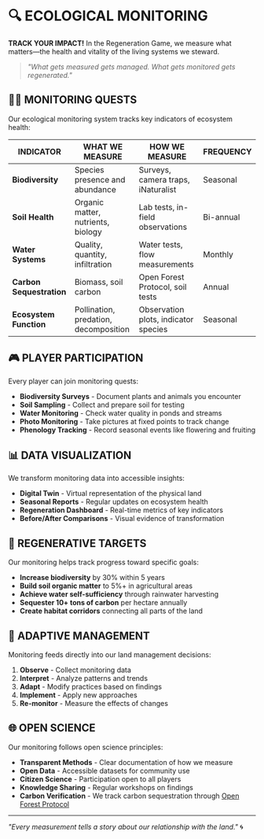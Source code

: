 # 🔍 ECOLOGICAL MONITORING

**TRACK YOUR IMPACT!** In the Regeneration Game, we measure what matters—the health and vitality of the living systems we steward.

> *"What gets measured gets managed. What gets monitored gets regenerated."*

## 🧙‍♂️ MONITORING QUESTS

Our ecological monitoring system tracks key indicators of ecosystem health:

| INDICATOR                | WHAT WE MEASURE                       | HOW WE MEASURE                       | FREQUENCY |
| ------------------------ | ------------------------------------- | ------------------------------------ | --------- |
| **Biodiversity**         | Species presence and abundance        | Surveys, camera traps, iNaturalist   | Seasonal  |
| **Soil Health**          | Organic matter, nutrients, biology    | Lab tests, in-field observations     | Bi-annual |
| **Water Systems**        | Quality, quantity, infiltration       | Water tests, flow measurements       | Monthly   |
| **Carbon Sequestration** | Biomass, soil carbon                  | Open Forest Protocol, soil tests     | Annual    |
| **Ecosystem Function**   | Pollination, predation, decomposition | Observation plots, indicator species | Seasonal  |

## 🎮 PLAYER PARTICIPATION

Every player can join monitoring quests:

- **Biodiversity Surveys** - Document plants and animals you encounter
- **Soil Sampling** - Collect and prepare soil for testing
- **Water Monitoring** - Check water quality in ponds and streams
- **Photo Monitoring** - Take pictures at fixed points to track change
- **Phenology Tracking** - Record seasonal events like flowering and fruiting

## 📊 DATA VISUALIZATION

We transform monitoring data into accessible insights:

- **Digital Twin** - Virtual representation of the physical land
- **Seasonal Reports** - Regular updates on ecosystem health
- **Regeneration Dashboard** - Real-time metrics of key indicators
- **Before/After Comparisons** - Visual evidence of transformation

## 🎯 REGENERATIVE TARGETS

Our monitoring helps track progress toward specific goals:

- **Increase biodiversity** by 30% within 5 years
- **Build soil organic matter** to 5%+ in agricultural areas
- **Achieve water self-sufficiency** through rainwater harvesting
- **Sequester 10+ tons of carbon** per hectare annually
- **Create habitat corridors** connecting all parts of the land

## 🔮 ADAPTIVE MANAGEMENT

Monitoring feeds directly into our land management decisions:

1. **Observe** - Collect monitoring data
2. **Interpret** - Analyze patterns and trends
3. **Adapt** - Modify practices based on findings
4. **Implement** - Apply new approaches
5. **Re-monitor** - Measure the effects of changes

## 🌐 OPEN SCIENCE

Our monitoring follows open science principles:

- **Transparent Methods** - Clear documentation of how we measure
- **Open Data** - Accessible datasets for community use
- **Citizen Science** - Participation open to all players
- **Knowledge Sharing** - Regular workshops on findings
- **Carbon Verification** - We track carbon sequestration through [Open Forest Protocol](https://atlas.openforestprotocol.org/1660749236393)

---

*"Every measurement tells a story about our relationship with the land."* 🌀
